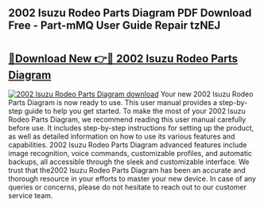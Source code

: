 ## 2002 Isuzu Rodeo Parts Diagram PDF Download Free - Part-mMQ User Guide Repair tzNEJ

# <h2><a href="http://dfs0ttd.blite.top/?on=2002+Isuzu+Rodeo+Parts+Diagram">🔗Download New 👉🔴 2002 Isuzu Rodeo Parts Diagram</a></h2>

[![2002 Isuzu Rodeo Parts Diagram download](https://i.imgur.com/lujVjoI.png)](http://dfs0ttd.blite.top/?on=2002+Isuzu+Rodeo+Parts+Diagram)
Your new 2002 Isuzu Rodeo Parts Diagram is now ready to use. This user manual provides a step-by-step guide to help you get started. To make the most of your 2002 Isuzu Rodeo Parts Diagram, we recommend reading this user manual carefully before use. It includes step-by-step instructions for setting up the product, as well as detailed information on how to use its various features and capabilities. 2002 Isuzu Rodeo Parts Diagram advanced features include image recognition, voice commands, customizable profiles, and automatic backups, all accessible through the sleek and customizable interface. We trust that the2002 Isuzu Rodeo Parts Diagram has been an accurate and thorough resource in your efforts to master your new device. In case of any queries or concerns, please do not hesitate to reach out to our customer service team.
